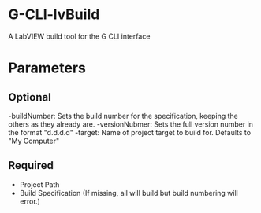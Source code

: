# G-CLI-lvBuild
A LabVIEW build tool for the G CLI interface

# Parameters

## Optional

-buildNumber: Sets the build number for the specification, keeping the others as they already are.
-versionNubmer: Sets the full version number in the format "d.d.d.d"
-target: Name of project target to build for. Defaults to "My Computer"

## Required

* Project Path
* Build Specification (If missing, all will build but build numbering will error.)


